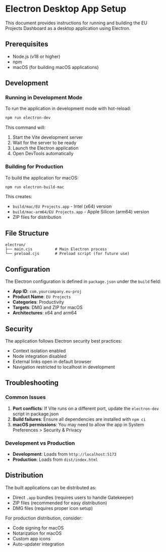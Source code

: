# Electron Desktop App Setup

This document provides instructions for running and building the EU Projects Dashboard as a desktop application using Electron.

## Prerequisites

- Node.js (v18 or higher)
- npm
- macOS (for building macOS applications)

## Development

### Running in Development Mode

To run the application in development mode with hot-reload:

```bash
npm run electron-dev
```

This command will:
1. Start the Vite development server
2. Wait for the server to be ready
3. Launch the Electron application
4. Open DevTools automatically

### Building for Production

To build the application for macOS:

```bash
npm run electron-build-mac
```

This creates:
- `build/mac/EU Projects.app` - Intel (x64) version
- `build/mac-arm64/EU Projects.app` - Apple Silicon (arm64) version
- ZIP files for distribution

## File Structure

```
electron/
├── main.cjs          # Main Electron process
└── preload.cjs       # Preload script (for future use)
```

## Configuration

The Electron configuration is defined in `package.json` under the `build` field:

- **App ID**: `com.yourcompany.eu-proj`
- **Product Name**: `EU Projects`
- **Categories**: Productivity
- **Targets**: DMG and ZIP for macOS
- **Architectures**: x64 and arm64

## Security

The application follows Electron security best practices:
- Context isolation enabled
- Node integration disabled
- External links open in default browser
- Navigation restricted to localhost in development

## Troubleshooting

### Common Issues

1. **Port conflicts**: If Vite runs on a different port, update the `electron-dev` script in package.json
2. **Build failures**: Ensure all dependencies are installed with `npm ci`
3. **macOS permissions**: You may need to allow the app in System Preferences > Security & Privacy

### Development vs Production

- **Development**: Loads from `http://localhost:5173`
- **Production**: Loads from `dist/index.html`

## Distribution

The built applications can be distributed as:
- Direct `.app` bundles (requires users to handle Gatekeeper)
- ZIP files (recommended for easy distribution)
- DMG files (requires proper icon setup)

For production distribution, consider:
- Code signing for macOS
- Notarization for macOS
- Custom app icons
- Auto-updater integration
